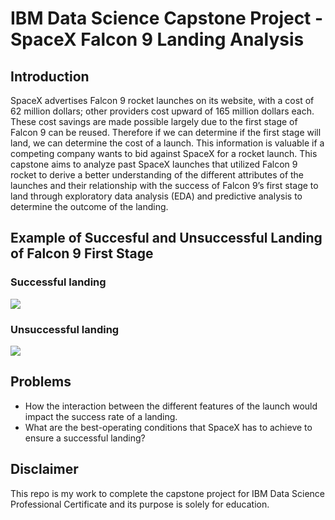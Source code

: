 # IBM Data Science Capstone Project - SpaceX Falcon 9 Landing Analysis

## Introduction
SpaceX advertises Falcon 9 rocket launches on its website, with a cost of 62 million dollars; other providers cost upward of 165 million dollars each. These cost savings are made possible largely due to the first stage of Falcon 9 can be reused. Therefore if we can determine if the first stage will land, we can determine the cost of a launch. This information is valuable if a competing company wants to bid against SpaceX for a rocket launch. This capstone aims to analyze past SpaceX launches that utilized Falcon 9 rocket to derive a better understanding of the different attributes of the launches and their relationship with the success of Falcon 9’s first stage to land through exploratory data analysis (EDA) and predictive analysis to determine the outcome of the landing.

## Example of Succesful and Unsuccessful Landing of Falcon 9 First Stage
### Successful landing
![](https://github.com/amrhkm/ibm_capstone_spacex/blob/master/miscellaneous/successful_landing.gif)
### Unsuccessful landing
![](https://github.com/amrhkm/ibm_capstone_spacex/blob/master/miscellaneous/failed_landing.gif)

## Problems
- How the interaction between the different features of the launch would impact the success rate of a landing.
- What are the best-operating conditions that SpaceX has to achieve to ensure a successful landing?

## Disclaimer
This repo is my work to complete the capstone project for IBM Data Science Professional Certificate and its purpose is solely for education.
